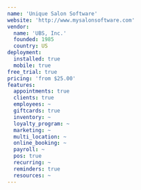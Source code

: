 ```yaml
---
name: 'Unique Salon Software'
website: 'http://www.mysalonsoftware.com'
vendor:
  name: 'UBS, Inc.'
  founded: 1985
  country: US
deployment:
  installed: true
  mobile: true
free_trial: true
pricing: 'from $25.00'
features:
  appointments: true
  clients: true
  employees: ~
  giftcards: true
  inventory: ~
  loyalty_program: ~
  marketing: ~
  multi_location: ~
  online_booking: ~
  payroll: ~
  pos: true
  recurring: ~
  reminders: true
  resources: ~
---
```

